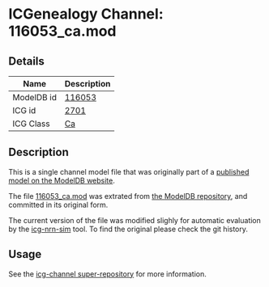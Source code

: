 # ICGenealogy Channel: 116053\_ca.mod

## Details

Name | Description
---- | -----------
ModelDB id | [116053](http://senselab.med.yale.edu/ModelDB/ShowModel.cshtml?model=116053)
ICG id | [2701](http://icg.neurotheory.ox.ac.uk/channels/3/2701)
ICG Class | [Ca](http://icg.neurotheory.ox.ac.uk/channels/3)

## Description

This is a single channel model file that was originally part of a [published model on the ModelDB website](http://senselab.med.yale.edu/mModelDB/ShowModel.cshtml?model=116053).


The file [116053\_ca.mod](116053_ca.mod) was extrated from [the ModelDB repository](http://senselab.med.yale.edu/ModelDB/ShowModel.cshtml?model=116053), and committed in its original form.

The current version of the file was modified slighly for automatic evaluation by the [icg-nrn-sim](https://github.com/icgenealogy/icg-nrn-sim) tool. To find the original please check the git history.


## Usage

See the [icg-channel super-repository](https://github.com/icgenealogy/icg-channels) for more information.